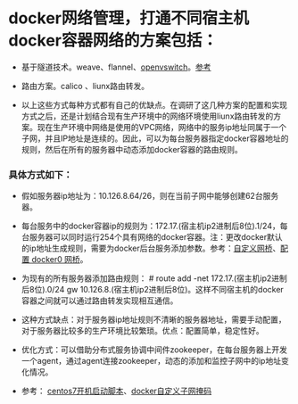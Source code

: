 # docker网络管理，打通不同宿主机docker容器网络的方案包括：
* 基于隧道技术。weave、flannel、[openvswitch](http://lpyyn.iteye.com/blog/2308714)。[参考](http://blog.liuker.cn/index.php/docker/30.html)
* 路由方案。calico 、liunx路由转发。<br>

* 以上这些方式每种方式都有自己的优缺点。在调研了这几种方案的配置和实现方式之后，还是计划结合现有生产环境中的网络环境使用liunx路由转发的方案。现在生产环境中网络是使用的VPC网络，网络中的服务ip地址同属于一个子网，并且IP地址是连续的。因此，可以为每台服务器指定docker容器地址的规则，然后在所有的服务器中动态添加docker容器的路由规则。<br>    

### 具体方式如下：
* 假如服务器ip地址为：10.126.8.64/26，则在当前子网中能够创建62台服务器。
* 每台服务中的docker容器ip的规则为：172.17.(宿主机ip2进制后8位).1/24，每台服务器可以同时运行254个具有网络的docker容器。注：更改docker默认的ip地址生成规则，需要为docker后台服务添加参数。参考：[自定义网桥](http://wiki.jikexueyuan.com/project/docker-technology-and-combat/bridge.html)、[配置 docker0 网桥](http://wiki.jikexueyuan.com/project/docker-technology-and-combat/docker0.html)。
* 为现有的所有服务器添加路由规则： # route add -net 172.17.(宿主机ip2进制后8位).0/24 gw 10.126.8.(宿主机ip2进制后8位)。这样不同宿主机的docker容器之间就可以通过路由转发实现相互通信。
* 这种方式缺点：对于服务器ip地址规则不清晰的服务器地址，需要手动配置，对于服务器比较多的生产环境比较繁琐。优点：配置简单，稳定性好。
* 优化方式：可以借助分布式服务协调中间件zookeeper，在每台服务器上开发一个agent，通过agent连接zookeeper，动态的添加和监控子网中的ip地址变化情况。

* 参考： [centos7开机启动脚本](http://www.asni.cn/1425)、[docker自定义子网掩码](http://wiki.jikexueyuan.com/project/docker-technology-and-combat/docker0.html)
